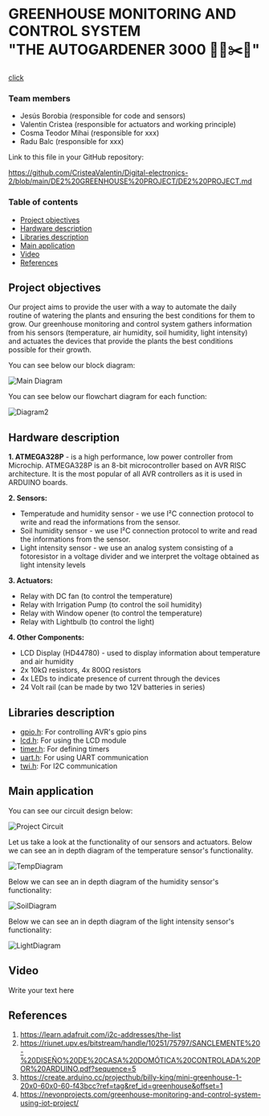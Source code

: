 # GREENHOUSE MONITORING AND CONTROL SYSTEM <br />"THE AUTOGARDENER 3000 👨‍🌾✂️🌳"
[click](https://CristeaValentin.github.io/GreenHouseProject/gpio_8h.html)
### Team members

* Jesús Borobia (responsible for code and sensors)
* Valentin Cristea (responsible for actuators and working principle)
* Cosma Teodor Mihai (responsible for xxx)
* Radu Balc (responsible for xxx)

Link to this file in your GitHub repository:

https://github.com/CristeaValentin/Digital-electronics-2/blob/main/DE2%20GREENHOUSE%20PROJECT/DE2%20PROJECT.md

### Table of contents

* [Project objectives](#objectives)
* [Hardware description](#hardware)
* [Libraries description](#libs)
* [Main application](#main)
* [Video](#video)
* [References](#references)

<a name="objectives"></a>

## Project objectives

Our project aims to provide the user with a way to automate the daily routine of watering the plants and ensuring the best conditions for them to grow. Our greenhouse monitoring and control system gathers information from his sensors (temperature, air humidity, soil humidity, light intensity) and actuates the devices that provide the plants the best conditions possible for their growth.

You can see below our block diagram:

![Main Diagram](https://github.com/CristeaValentin/Digital-electronics-2/blob/main/DE2%20GREENHOUSE%20PROJECT/flowchart2.png)

You can see below our flowchart diagram for each function:

![Diagram2](https://github.com/CristeaValentin/Digital-electronics-2/blob/main/DE2%20GREENHOUSE%20PROJECT/flowchart1.png)

<a name="hardware"></a>

## Hardware description

**1. ATMEGA328P** - is a high performance, low power controller from Microchip. ATMEGA328P is an 8-bit microcontroller based on AVR RISC architecture. It is the most popular of all AVR controllers as it is used in ARDUINO boards.

**2. Sensors:**
* Temperatude and humidity sensor - we use I²C connection protocol to write and read the informations from the sensor.
* Soil humidity sensor - we use I²C connection protocol to write and read the informations from the sensor.
* Light intensity sensor - we use an analog system consisting of a fotoresistor in a voltage divider and we interpret the voltage obtained as light intensity levels

**3. Actuators:**
* Relay with DC fan (to control the temperature)
* Relay with Irrigation Pump (to control the soil humidity)
* Relay with Window opener (to control the temperature)
* Relay with Lightbulb (to control the light)

**4. Other Components:**
* LCD Display (HD44780) - used to display information about temperature and air humidity
* 2x 10kΩ resistors, 4x 800Ω resistors
* 4x LEDs to indicate presence of current through the devices
* 24 Volt rail (can be made by two 12V batteries in series)

<a name="libs"></a>

## Libraries description

* [gpio.h](https://htmlpreview.github.io/?https://github.com/CristeaValentin/GreenHouseProject/blob/main/Libraries/gpio.h): For controlling AVR's gpio pins
* [lcd.h](https://htmlpreview.github.io/?https://github.com/CristeaValentin/GreenHouseProject/blob/main/Libraries/lcd.h): For using the LCD module
* [timer.h](https://htmlpreview.github.io/?https://github.com/CristeaValentin/GreenHouseProject/blob/main/Libraries/timer.h): For defining timers
* [uart.h](https://htmlpreview.github.io/?https://github.com/CristeaValentin/GreenHouseProject/blob/main/Libraries/uart.h): For using UART communication
* [twi.h](https://htmlpreview.github.io/?https://github.com/CristeaValentin/GreenHouseProject/blob/main/Libraries/twi.h): For I2C communication

<a name="main"></a>

## Main application

You can see our circuit design below:

![Project Circuit](https://github.com/CristeaValentin/Digital-electronics-2/blob/main/DE2%20GREENHOUSE%20PROJECT/projectcircuit1.png)

Let us take a look at the functionality of our sensors and actuators.
Below we can see an in depth diagram of the temperature sensor's functionality.

![TempDiagram](https://github.com/CristeaValentin/Digital-electronics-2/blob/main/DE2%20GREENHOUSE%20PROJECT/flowchart3.png)

Below we can see an in depth diagram of the humidity sensor's functionality:

![SoilDiagram](https://github.com/CristeaValentin/Digital-electronics-2/blob/main/DE2%20GREENHOUSE%20PROJECT/flowchart4.png)

Below we can see an in depth diagram of the light intensity sensor's functionality:

![LightDiagram](https://github.com/CristeaValentin/Digital-electronics-2/blob/main/DE2%20GREENHOUSE%20PROJECT/flowchart5.png)

<a name="video"></a>

## Video

Write your text here

<a name="references"></a>

## References

1. https://learn.adafruit.com/i2c-addresses/the-list
2. https://riunet.upv.es/bitstream/handle/10251/75797/SANCLEMENTE%20-%20DISEÑO%20DE%20CASA%20DOMÓTICA%20CONTROLADA%20POR%20ARDUINO.pdf?sequence=5
3. https://create.arduino.cc/projecthub/billy-king/mini-greenhouse-1-20x0-60x0-60-f43bcc?ref=tag&ref_id=greenhouse&offset=1
4. https://nevonprojects.com/greenhouse-monitoring-and-control-system-using-iot-project/
